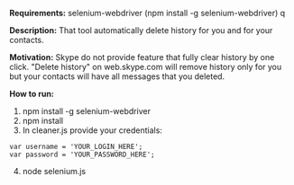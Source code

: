 **Requirements:** 
selenium-webdriver (npm install -g selenium-webdriver)
q

**Description:**
That tool automatically delete history for you and for your contacts. 

**Motivation:**
Skype do not provide feature that fully clear history by one click. "Delete history" on web.skype.com will remove history only for you but your contacts will have all messages that you deleted.

**How to run:**

1. npm install -g selenium-webdriver
2. npm install 
3. In cleaner.js provide your credentials:
```
var username = 'YOUR_LOGIN_HERE';
var password = 'YOUR_PASSWORD_HERE';
```
4. node selenium.js
